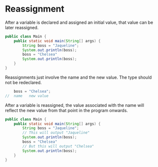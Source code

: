 # Reassignment

After a variable is declared and assigned an initial value, that value can be later reassigned.

```java
public class Main {
    public static void main(String[] args) {
        String boss = "Jaqueline";
        System.out.println(boss);
        boss = "Chelsea"
        System.out.println(boss);
    }
}
```

Reassignments just involve the name and the new value. The type should not be redeclared.

```java
    boss = "Chelsea";
//  name   new value
```

After a variable is reassigned, the value associated with the name will reflect
the new value from that point in the program onwards.

```java
public class Main {
    public static void main(String[] args) {
        String boss = "Jaqueline";
        // This will output "Jaqueline"
        System.out.println(boss);
        boss = "Chelsea"
        // But this will output "Chelsea"
        System.out.println(boss);
    }
}
```
